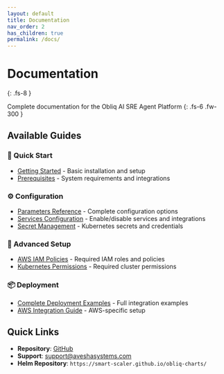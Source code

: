 ```yaml
---
layout: default
title: Documentation
nav_order: 2
has_children: true
permalink: /docs/
---
```


# Documentation
{: .fs-8 }

Complete documentation for the Obliq AI SRE Agent Platform
{: .fs-6 .fw-300 }

## Available Guides

### 🚀 Quick Start
- [Getting Started](../#quick-install) - Basic installation and setup
- [Prerequisites](prerequisites.md) - System requirements and integrations

### ⚙️ Configuration  
- [Parameters Reference](parameters.md) - Complete configuration options
- [Services Configuration](services.md) - Enable/disable services and integrations
- [Secret Management](secret-management.md) - Kubernetes secrets and credentials

### 🔧 Advanced Setup
- [AWS IAM Policies](aws-iam-policies.md) - Required IAM roles and policies
- [Kubernetes Permissions](kubernetes-permissions.md) - Required cluster permissions

### 📦 Deployment
- [Complete Deployment Examples](parameters.md#--complete-deployment-examples) - Full integration examples
- [AWS Integration Guide](prerequisites.md#aws-integration) - AWS-specific setup

## Quick Links

- **Repository**: [GitHub](https://github.com/smart-scaler/obliq-charts)
- **Support**: [support@aveshasystems.com](mailto:support@aveshasystems.com)  
- **Helm Repository**: `https://smart-scaler.github.io/obliq-charts/`
